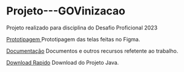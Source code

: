 # Projeto---GOVinizacao
Projeto realizado para disciplina do Desafio Proficional 2023

[Prototipagem ](http://example.net/)  Prototipagem das telas feitas no Figma.

[Documentação](http://example.net/) Documentos e outros recursos refetente ao trabalho.

[Download Rapido](http://example.net/) Download do Projeto Java.
